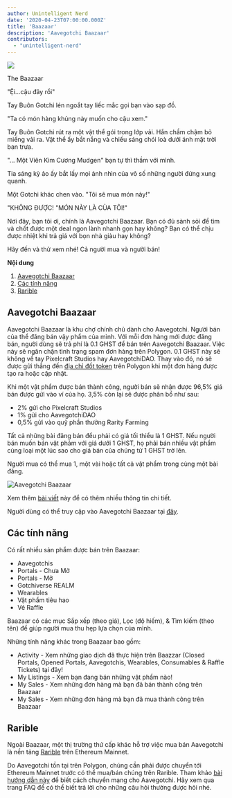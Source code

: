 ```yaml
---
author: Unintelligent Nerd
date: '2020-04-23T07:00:00.000Z'
title: 'Baazaar'
description: 'Aavegotchi Baazaar'
contributors:
  - "unintelligent-nerd"
---
```


<div class="headerImageContainer">
<img class="headerImage" src="/baazaar/baazaar.gif">
<p class="headerImageText">The Baazaar</p>
</div>

"Ệi...cậu đây rồi"

Tay Buôn Gotchi lén ngoắt tay liếc mắc gọi bạn vào sạp đồ.

"Ta có món hàng khủng này muốn cho cậu xem."

Tay Buôn Gotchi rút ra một vật thể gói trong lớp vải. Hắn chầm chậm bỏ miếng vải ra. Vật thể ấy bắt nắng và chiếu sáng chói loà dưới ánh mặt trời ban trưa.

"... Một Viên Kim Cương Mudgen" bạn tự thì thầm với mình.

Tia sáng kỳ ảo ấy bắt lấy mọi ánh nhìn của vô số những người đứng xung quanh.

Một Gotchi khác chen vào. "Tôi sẽ mua món này!"

"KHÔNG ĐƯỢC! "MÓN NÀY LÀ CỦA TÔI!"

Nơi đây, bạn tôi ơi, chính là Aavegotchi Baazaar. Bạn có đủ sành sỏi để tìm và chốt được một deal ngon lành nhanh gọn hay không? Bạn có thể chịu được nhiệt khi trả giá với bọn nhà giàu hay không?

Hãy đến và thử xem nhé! Cả người mua và người bán!

<div class="contentsBox">

**Nội dung**

<ol>
<li><a href=#aavegotchi-baazaar>Aavegotchi Baazaar</a></li>
<li><a href=#features>Các tính năng</a></li>
<li><a href=#rarible>Rarible</a></li>
</ol>

</div>

## Aavegotchi Baazaar

Aavegotchi Baazaar là khu chợ chính chủ dành cho Aavegotchi. Người bán của thể đăng bán vậy phẩm của mình. Với mỗi đơn hàng mới được đăng bán, người dùng sẽ trả phí là 0.1 GHST để bán trên Aavegotchi Baazaar. Việc này sẽ ngăn chặn tình trạng spam đơn hàng trên Polygon. 0.1 GHST này sẽ không về tay Pixelcraft Studios hay AavegotchiDAO. Thay vào đó, nó sẽ được gửi thẳng đến [địa chỉ đốt token](https://explorer-mainnet.maticvigil.com/address/0xFFfFfFffFFfffFFfFFfFFFFFffFFFffffFfFFFfF/tokens) trên Polygon khi một đơn hàng được tạo ra hoặc cập nhật.

Khi một vật phẩm được bán thành công, người bán sẽ nhận được 96,5% giá bán được gửi vào ví của họ. 3,5% còn lại sẽ được phân bổ như sau:
* 2% gửi cho Pixelcraft Studios
* 1% gửi cho AavegotchiDAO
* 0,5% gửi vào quỹ phần thưởng Rarity Farming

Tất cả những bài đăng bán đều phải có giá tối thiểu là 1 GHST. Nếu người bán muốn bán vật phảm với giá dưới 1 GHST, họ phải bán nhiều vật phẩm cùng loại một lúc sao cho giá bán của chúng từ 1 GHST trở lên.

Người mua có thể mua 1, một vài hoặc tất cả vật phẩm trong cùng một bài đăng.

<img class = "bodyImage" src = "/baazaar/baazaar.png" alt = "Aavegotchi Baazaar" />

Xem thêm [bài viết](https://aavegotchi.medium.com/surprise-were-launching-an-aavegotchi-nft-marketplace-f8a388e89d7f) này để có thêm nhiều thông tin chi tiết.

Người dùng có thể truy cập vào Aavegotchi Baazaar tại [đây](https://aavegotchi.com/baazaar).

## Các tính năng
Có rất nhiều sản phẩm được bán trên Baazaar:

* Aavegotchis
* Portals - Chưa Mở
* Portals - Mở
* Gotchiverse REALM
* Wearables
* Vật phẩm tiêu hao
* Vé Raffle

Baazaar có các mục Sắp xếp (theo giá), Lọc (độ hiếm), & Tìm kiếm (theo tên) để giúp người mua thu hẹp lựa chọn của mình.

Những tính năng khác trong Baazaar bao gồm:

* Activity - Xem những giao dịch đã thực hiện trên Baazzar (Closed Portals, Opened Portals, Aavegotchis, Wearables, Consumables & Raffle Tickets) tại đây!
* My Listings - Xem bạn đang bán những vật phẩm nào!
* My Sales - Xem những đơn hàng mà bạn đã bán thành công trên Baazaar
* My Sales - Xem những đơn hàng mà bạn đã mua thành công trên Baazaar

## Rarible

Ngoài Baazaar, một thị trường thứ cấp khác hỗ trợ việc mua bán Aavegotchi là nền tảng [Rarible](https://rarible.com/) trên Ethereum Mainnet.

Do Aavegotchi tồn tại trên Polygon, chúng cần phải được chuyển tới Ethereum Mainnet trước có thể mua/bán chúng trên Rarible. Tham khảo [bài hướng dẫn này](https://aavegotchi.medium.com/aavegotchis-are-bridging-to-ethereum-with-3x-rewards-for-trading-344432eded9f) để biết cách chuyển mạng cho Aavegotchi. Hãy xem qua trang FAQ để có thể biết trả lời cho những câu hỏi thường được hỏi nhé.